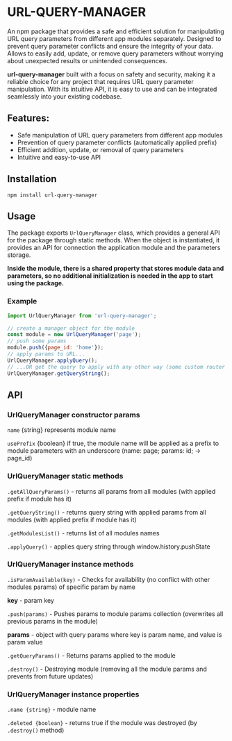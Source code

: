 # URL-QUERY-MANAGER

An npm package that provides a safe and efficient solution for manipulating URL query parameters from different app modules separately.
Designed to prevent query parameter conflicts and ensure the integrity of your data. Allows to easily add, update, or remove query parameters without worrying about unexpected results or unintended consequences.

**url-query-manager** built with a focus on safety and security, making it a reliable choice for any project that requires URL query parameter manipulation. With its intuitive API, it is easy to use and can be integrated seamlessly into your existing codebase.

## Features:

- Safe manipulation of URL query parameters from different app modules
- Prevention of query parameter conflicts (automatically applied prefix)
- Efficient addition, update, or removal of query parameters
- Intuitive and easy-to-use API

## Installation
`npm install url-query-manager`

## Usage

The package exports `UrlQueryManager` class, which provides a general API for the package through static methods. 
When the object is instantiated, it provides an API for connection the application module and the parameters storage.

**Inside the module, there is a shared property that stores module data and parameters, so no additional initialization is needed in the app to start using the package.**

### Example

```js
import UrlQueryManager from 'url-query-manager';

// create a manager object for the module
const module = new UrlQueryManager('page');
// push some params
module.push({page_id: 'home'});
// apply params to URL...
UrlQueryManager.applyQuery();
// ...OR get the query to apply with any other way (some custom router for example)
UrlQueryManager.getQueryString();
```

## API

### UrlQueryManager constructor params
`name` {string} represents module name

`usePrefix` {boolean} if true, the module name will be applied as a prefix to module parameters with an underscore (name: page; params: id; -> page_id)

### UrlQueryManager static methods

`.getAllQueryParams()` - returns all params from all modules (with applied prefix if module has it)

`.getQueryString()` - returns query string with applied params from all modules (with applied prefix if module has it)

`.getModulesList()` - returns list of all modules names

`.applyQuery()` - applies query string through window.history.pushState

### UrlQueryManager instance methods

`.isParamAvailable(key)` - Checks for availability (no conflict with other modules params) of specific param by name

**key** - param key

`.push(params)` - Pushes params to module params collection (overwrites all previous params in the module)

**params** - object with query params where key is param name, and value is param value

`.getQueryParams()` - Returns params applied to the module

`.destroy()` - Destroying module (removing all the module params and prevents from future updates)

### UrlQueryManager instance properties

`.name {string}` - module name

`.deleted {boolean}` - returns true if the module was destroyed (by `.destroy()` method)










